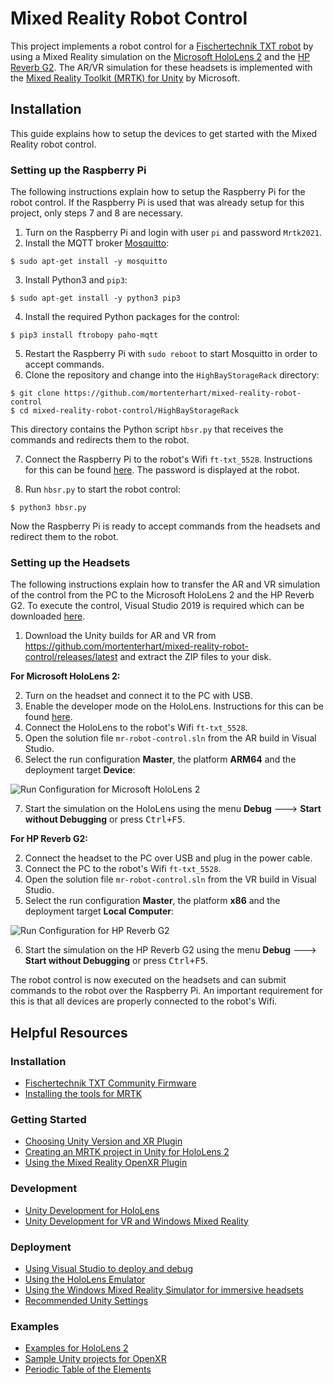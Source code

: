 # Mixed Reality Robot Control

This project implements a robot control for a [Fischertechnik TXT robot](https://www.fischertechnik.de/en/products/playing/robotics/522429-txt-controller) by using
a Mixed Reality simulation on the [Microsoft HoloLens 2](https://www.microsoft.com/en-us/hololens/buy) and the [HP Reverb G2](https://www.hp.com/us-en/vr/reverb-g2-vr-headset.html).
The AR/VR simulation for these headsets is implemented with the [Mixed Reality Toolkit (MRTK) for Unity](https://docs.microsoft.com/de-de/windows/mixed-reality/develop/unity/mrtk-getting-started) by Microsoft.

## Installation

This guide explains how to setup the devices to get started with the Mixed Reality robot control.

### Setting up the Raspberry Pi

The following instructions explain how to setup the Raspberry Pi for the robot control. If the Raspberry Pi is used that was already setup
for this project, only steps 7 and 8 are necessary.

1. Turn on the Raspberry Pi and login with user `pi` and password `Mrtk2021`.
2. Install the MQTT broker [Mosquitto](https://mosquitto.org):

```
$ sudo apt-get install -y mosquitto
```

3. Install Python3 and `pip3`:

```
$ sudo apt-get install -y python3 pip3
```

4. Install the required Python packages for the control:

```
$ pip3 install ftrobopy paho-mqtt
```

5. Restart the Raspberry Pi with `sudo reboot` to start Mosquitto in order to accept commands.
6. Clone the repository and change into the `HighBayStorageRack` directory:

```
$ git clone https://github.com/mortenterhart/mixed-reality-robot-control
$ cd mixed-reality-robot-control/HighBayStorageRack
```

This directory contains the Python script `hbsr.py` that receives the commands and redirects them
to the robot.

7. Connect the Raspberry Pi to the robot's Wifi `ft-txt_5528`. Instructions for this can be found
   [here](https://www.raspberrypi.org/documentation/configuration/wireless/wireless-cli.md). The
   password is displayed at the robot.
   
8. Run `hbsr.py` to start the robot control:

```
$ python3 hbsr.py
```

Now the Raspberry Pi is ready to accept commands from the headsets and redirect them to the robot.

### Setting up the Headsets

The following instructions explain how to transfer the AR and VR simulation of the control from the PC
to the Microsoft HoloLens 2 and the HP Reverb G2. To execute the control, Visual Studio 2019 is required
which can be downloaded [here](https://visualstudio.microsoft.com/de/downloads).

1. Download the Unity builds for AR and VR from <https://github.com/mortenterhart/mixed-reality-robot-control/releases/latest>
and extract the ZIP files to your disk.

**For Microsoft HoloLens 2:**

2. Turn on the headset and connect it to the PC with USB.
3. Enable the developer mode on the HoloLens. Instructions for this can be found
   [here](https://docs.microsoft.com/en-us/windows/mixed-reality/develop/platform-capabilities-and-apis/using-visual-studio?tabs=hl2#enabling-developer-mode).
4. Connect the HoloLens to the robot's Wifi `ft-txt_5528`.
5. Open the solution file `mr-robot-control.sln` from the AR build in Visual Studio.
6. Select the run configuration **Master**, the platform **ARM64** and the deployment target **Device**:

![Run Configuration for Microsoft HoloLens 2](https://i.imgur.com/UAKbrqr.png)

7. Start the simulation on the HoloLens using the menu **Debug** 🡒 **Start without Debugging** or press <kbd>Ctrl+F5</kbd>.

**For HP Reverb G2:**

2. Connect the headset to the PC over USB and plug in the power cable.
3. Connect the PC to the robot's Wifi `ft-txt_5528`.
4. Open the solution file `mr-robot-control.sln` from the VR build in Visual Studio.
5. Select the run configuration **Master**, the platform **x86** and the deployment target **Local Computer**:

![Run Configuration for HP Reverb G2](https://i.imgur.com/ePReOPV.png)

6. Start the simulation on the HP Reverb G2 using the menu **Debug** 🡒 **Start without Debugging** or press <kbd>Ctrl+F5</kbd>.

The robot control is now executed on the headsets and can submit commands to the robot over the Raspberry Pi.
An important requirement for this is that all devices are properly connected to the robot's Wifi.

## Helpful Resources

### Installation

* [Fischertechnik TXT Community Firmware](https://cfw.ftcommunity.de/ftcommunity-TXT/de/)
* [Installing the tools for MRTK](https://docs.microsoft.com/de-de/windows/mixed-reality/develop/install-the-tools?tabs=unity)

### Getting Started

* [Choosing Unity Version and XR Plugin](https://docs.microsoft.com/de-de/windows/mixed-reality/develop/unity/choosing-unity-version)
* [Creating an MRTK project in Unity for HoloLens 2](https://docs.microsoft.com/de-de/windows/mixed-reality/develop/unity/tutorials/mr-learning-base-02?tabs=openxr)
* [Using the Mixed Reality OpenXR Plugin](https://docs.microsoft.com/de-de/windows/mixed-reality/develop/unity/openxr-getting-started)

### Development

* [Unity Development for HoloLens](https://docs.microsoft.com/de-de/windows/mixed-reality/develop/unity/unity-development-overview?tabs=arr%2Chl2)
* [Unity Development for VR and Windows Mixed Reality](https://docs.microsoft.com/de-de/windows/mixed-reality/develop/unity/unity-development-wmr-overview)

### Deployment

* [Using Visual Studio to deploy and debug](https://docs.microsoft.com/de-de/windows/mixed-reality/develop/platform-capabilities-and-apis/using-visual-studio?tabs=hl2)
* [Using the HoloLens Emulator](https://docs.microsoft.com/de-de/windows/mixed-reality/develop/platform-capabilities-and-apis/using-the-hololens-emulator)
* [Using the Windows Mixed Reality Simulator for immersive headsets](https://docs.microsoft.com/de-de/windows/mixed-reality/develop/platform-capabilities-and-apis/using-the-windows-mixed-reality-simulator)
* [Recommended Unity Settings](https://docs.microsoft.com/de-de/windows/mixed-reality/develop/unity/recommended-settings-for-unity)

### Examples

* [Examples for HoloLens 2](https://docs.microsoft.com/de-de/windows/mixed-reality/develop/features-and-samples?tabs=unity)
* [Sample Unity projects for OpenXR](https://github.com/microsoft/OpenXR-Unity-MixedReality-Samples)
* [Periodic Table of the Elements](https://github.com/microsoft/MRDL_Unity_PeriodicTable)
